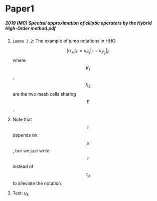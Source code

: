 # Paper1

##### 2019 \(MC\) Spectral approximation of elliptic operators by the Hybrid High-Order method.pdf

1. `Lemma 3.2`: The example of jump notations in HHO.

   $$[u_{\mathcal{K}}]_F= u_{K_1}|_F - u_{K_2}|_F$$ where $$K_1$$, $$K_2$$ are the two mesh cells sharing $$F$$.

2. Note that $$t$$ depends on $$\mu$$, but we just write $$t$$ instead of $$t_\mu$$ to alleviate the notation.

3. Test: $u_k$



